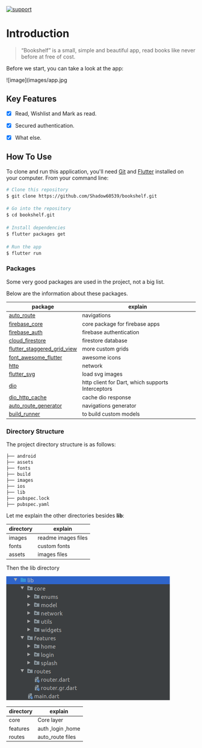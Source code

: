 
[![support](https://img.shields.io/badge/plateform-flutter%7Candroid%20studio-9cf?style=plastic&logo=appveyor)](https://github.com/Shadow60539/bookshelf)

# Introduction

> “Bookshelf”
is a small, simple and beautiful app,
read books like never before at free of cost.

Before we start, you can take a look at the app:

![image](images/app.jpg


## Key Features

- [x] Read, Wishlist and Mark as read.
- [x] Secured authentication.
- [x] What else.


## How To Use

To clone and run this application, you'll need [Git](https://git-scm.com) and [Flutter](https://flutter.dev/docs/get-started/install) installed on your computer. From your command line:

```bash
# Clone this repository
$ git clone https://github.com/Shadow60539/bookshelf.git

# Go into the repository
$ cd bookshelf.git

# Install dependencies
$ flutter packages get

# Run the app
$ flutter run
```


### Packages


Some very good packages are used in the project, not a big list.


Below are the information about these packages.


package | explain
---|---
[auto_route](https://pub.flutter-io.cn/packages/auto_route) | navigations
[firebase_core](https://pub.flutter-io.cn/packages/firebase_core) | core package for firebase apps
[firebase_auth](https://pub.flutter-io.cn/packages/firebase_auth) | firebase authentication
[cloud_firestore](https://pub.flutter-io.cn/packages/cloud_firestore) | firestore database
[flutter_staggered_grid_view](https://pub.flutter-io.cn/packages/image_crop) | more custom grids
[font_awesome_flutter](https://pub.flutter-io.cn/packages/font_awesome_flutter) | awesome icons
[http](https://pub.flutter-io.cn/packages/table_calendar) | network
[flutter_svg](https://pub.flutter-io.cn/packages/date_format) | load svg images
[dio](https://pub.flutter-io.cn/packages/audioplayers) | http client for Dart, which supports Interceptors
[dio_http_cache](https://pub.flutter-io.cn/packages/flutter_local_notifications) | cache dio response
[auto_route_generator](https://pub.flutter-io.cn/packages/hive_generator) | navigations generator
[build_runner](https://pub.flutter-io.cn/packages/build_runner) | to build custom models

### Directory Structure

The project directory structure is as follows:

```
├── android
├── assets
├── fonts
├── build
├── images
├── ios
├── lib
├── pubspec.lock
├── pubspec.yaml

```


Let me explain the other directories besides **lib**:

directory | explain
---|---
images | readme images files
fonts | custom fonts
assets | images files

Then the lib directory


![lib](assets/images/lib.png)



directory | explain
---|---
core | Core layer
features | auth ,login ,home
routes | auto_route files


